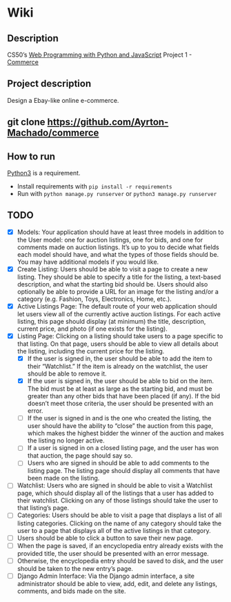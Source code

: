 # Wiki
## Description
CS50’s [Web Programming with Python and JavaScript](https://cs50.harvard.edu/web/2020/) Project 1 - [Commerce]([https://cs50.harvard.edu/web/2020/projects/1/wiki](https://cs50.harvard.edu/web/2020/projects/2/commerce/))

## Project description
Design a Ebay-like online e-commerce.

## git clone https://github.com/Ayrton-Machado/commerce

## How to run
[Python3](https://www.python.org/) is a requirement.  
- Install requirements with `pip install -r requirements`
- Run with `python manage.py runserver` or `python3 manage.py runserver`

## TODO
  - [X] Models: Your application should have at least three models in addition to the User model: one for auction listings, one for bids, and one for comments made on auction listings.
        It’s up to you to decide what fields each model should have, and what the types of those fields should be. You may have additional models if you would like.
  - [X] Create Listing: Users should be able to visit a page to create a new listing. They should be able to specify a title for the listing, a text-based description,
        and what the starting bid should be. Users should also optionally be able to provide a URL for an image for the listing and/or a category (e.g. Fashion, Toys, Electronics, Home, etc.).
  - [X] Active Listings Page: The default route of your web application should let users view all of the currently active auction listings. For each active listing,
        this page should display (at minimum) the title, description, current price, and photo (if one exists for the listing).
  - [X] Listing Page: Clicking on a listing should take users to a page specific to that listing. On that page, users should be able to view all details about the listing, including the current price for the listing.
       - [X] If the user is signed in, the user should be able to add the item to their “Watchlist.” If the item is already on the watchlist, the user should be able to remove it.
       - [X] If the user is signed in, the user should be able to bid on the item. The bid must be at least as large as the starting bid,
             and must be greater than any other bids that have been placed (if any). If the bid doesn’t meet those criteria, the user should be presented with an error.
       - [ ] If the user is signed in and is the one who created the listing, the user should have the ability to “close” the auction from this page, which makes the highest bidder the winner of the auction and makes the listing no longer active.
       - [ ] If a user is signed in on a closed listing page, and the user has won that auction, the page should say so.
       - [ ] Users who are signed in should be able to add comments to the listing page. The listing page should display all comments that have been made on the listing.
  - [ ] Watchlist: Users who are signed in should be able to visit a Watchlist page, which should display all of the listings that a user has added to their watchlist. Clicking on any of those listings should take the user to that listing’s page.
  - [ ] Categories: Users should be able to visit a page that displays a list of all listing categories. Clicking on the name of any category should take the user to a page that displays all of the active listings in that category.
  - [ ] Users should be able to click a button to save their new page.
  - [ ] When the page is saved, if an encyclopedia entry already exists with the provided title, the user should be presented with an error message.
  - [ ] Otherwise, the encyclopedia entry should be saved to disk, and the user should be taken to the new entry’s page.
  - [ ] Django Admin Interface: Via the Django admin interface, a site administrator should be able to view, add, edit, and delete any listings, comments, and bids made on the site.
